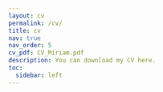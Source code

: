 ```yaml
---
layout: cv
permalink: /cv/
title: cv
nav: true
nav_order: 5
cv_pdf: CV_Miriam.pdf
description: You can download my CV here.
toc:
  sidebar: left
---
```

